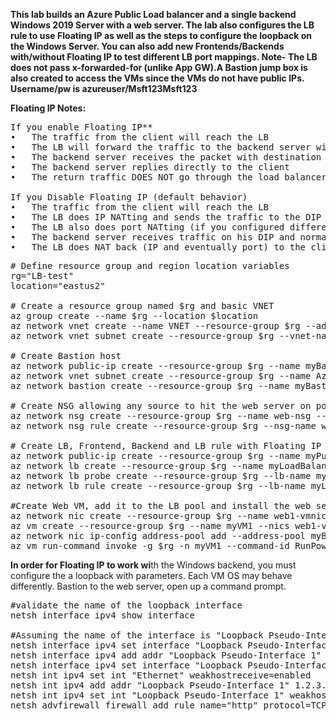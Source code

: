 **This lab builds an Azure Public Load balancer and a single backend Windows 2019 Server with a web server. The lab also configures the LB rule to use Floating IP as well as the steps to configure the loopback on the Windows Server. You can also add new Frontends/Backends with/without Floating IP to test different LB port mappings. Note- The LB does not pass x-forwarded-for (unlike App GW).A Bastion jump box is also created to access the VMs since the VMs do not have public IPs. Username/pw is azureuser/Msft123Msft123**

**Floating IP Notes:**
<pre lang="...">
If you enable Floating IP** 
•	The traffic from the client will reach the LB
•	The LB will forward the traffic to the backend server without NATting
•	The backend server receives the packet with destination IP = the Loadbalancer’s IP !!!
•	The backend server replies directly to the client
•	The return traffic DOES NOT go through the load balancer anymore (direct server return J 

If you Disable Floating IP (default behavior) 
•	The traffic from the client will reach the LB
•	The LB does IP NATting and sends the traffic to the DIP of the backend server
•	The LB also does port NATting (if you configured different frontend and backend ports)
•	The backend server receives traffic on his DIP and normally replies - traffic goes back to the LB
•	The LB does NAT back (IP and eventually port) to the client.
</pre>

<pre lang="...">
# Define resource group and region location variables
rg="LB-test"
location="eastus2"

# Create a resource group named $rg and basic VNET
az group create --name $rg --location $location
az network vnet create --name VNET --resource-group $rg --address-prefix 10.100.0.0/16 --subnet-name web --subnet-prefix 10.100.0.0/24
az network vnet subnet create --resource-group $rg --vnet-name VNET -n LBsubnet --address-prefixes 10.100.100.0/24

# Create Bastion host
az network public-ip create --resource-group $rg --name myBastionIP --sku Standard 
az network vnet subnet create --resource-group $rg --name AzureBastionSubnet --vnet-name VNET --address-prefixes 10.100.1.0/27
az network bastion create --resource-group $rg --name myBastionHost --public-ip-address myBastionIP --vnet-name VNET --location $location

# Create NSG allowing any source to hit the web server on port 80
az network nsg create --resource-group $rg --name web-nsg --location $location
az network nsg rule create --resource-group $rg --nsg-name web-nsg --name allow-web --access Allow --protocol Tcp --direction Inbound --priority 100 --source-address-prefix "*" --source-port-range "*" --destination-address-prefix "*" --destination-port-range 80

# Create LB, Frontend, Backend and LB rule with Floating IP enabled.
az network public-ip create --resource-group $rg --name myPublicIP --sku Standard 
az network lb create --resource-group $rg --name myLoadBalancer --sku Standard --public-ip-address myPublicIP --frontend-ip-name myFrontEnd --backend-pool-name myBackEndPool
az network lb probe create --resource-group $rg --lb-name myLoadBalancer --name myHealthProbe --protocol tcp --port 80
az network lb rule create --resource-group $rg --lb-name myLoadBalancer --name myHTTPRule --protocol tcp --frontend-port 80 --backend-port 80 --frontend-ip-name myFrontEnd --backend-pool-name myBackEndPool --probe-name myHealthProbe --disable-outbound-snat true --idle-timeout 15 --enable-tcp-reset true --floating-ip true

#Create Web VM, add it to the LB pool and install the web server
az network nic create --resource-group $rg --name web1-vmnic --vnet-name VNET --subnet web --network-security-group web-nsg
az vm create --resource-group $rg --name myVM1 --nics web1-vmnic --image win2019datacenter --admin-username azureuser --admin-password Msft123Msft123 --zone 1 --no-wait
az network nic ip-config address-pool add --address-pool myBackendPool --ip-config-name ipconfig1 --nic-name web1-vmnic --resource-group $rg --lb-name myLoadBalancer
az vm run-command invoke -g $rg -n myVM1 --command-id RunPowerShellScript --scripts "Install-WindowsFeature -name Web-Server -IncludeManagementTools"
</pre>

**In order for Floating IP to work wi**th the Windows backend, you must configure the a loopback with parameters. Each VM OS may behave differently. Bastion to the web server, open up a command prompt.
<pre lang="...">
#validate the name of the loopback interface
netsh interface ipv4 show interface

#Assuming the name of the interface is "Loopback Pseudo-Interface 1' enter the floowing commands
netsh interface ipv4 set interface "Loopback Pseudo-Interface 1" weakhostreceive=enabled
netsh interface ipv4 add addr "Loopback Pseudo-Interface 1" 172.176.128.174 255.255.255.255
netsh interface ipv4 set interface "Loopback Pseudo-Interface 1" weakhostreceive=enabled  weakhostsend=enabled
netsh int ipv4 set int "Ethernet" weakhostreceive=enabled
netsh int ipv4 add addr "Loopback Pseudo-Interface 1" 1.2.3.4 255.255.255.0
netsh int ipv4 set int "Loopback Pseudo-Interface 1" weakhostreceive=enabled weakhostsend=enabled
netsh advfirewall firewall add rule name="http" protocol=TCP localport=80 dir=in action=allow enable=yes
</pre>

